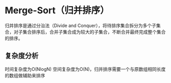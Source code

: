 # Merge-Sort（归并排序）
归并排序是通过分治法（Divide and Conquer），将待排序集合拆分为多个子集合，对子集合排序后，合并子集合成为较大的子集合，不断合并最终完成整个集合的排序。

## 复杂度分析
时间复杂度为O(NlogN)
空间复杂度为O(N)，归并排序需要一个与原数组相同长度的数组做辅助来排序

